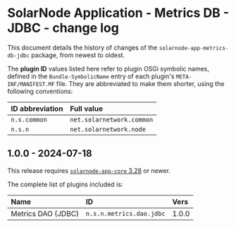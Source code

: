 # SolarNode Application - Metrics DB - JDBC - change log

This document details the history of changes of the `solarnode-app-metrics-db-jdbc` package, from
newest to oldest.

The **plugin ID** values listed here refer to plugin OSGi symbolic names, defined in the
`Bundle-SymbolicName` entry of each plugin's `META-INF/MANIFEST.MF` file. They are abbreviated to
make them shorter, using the following conventions:

| ID abbreviation | Full value                |
|:----------------|:--------------------------|
| `n.s.common`    | `net.solarnetwork.common` |
| `n.s.n`         | `net.solarnetwork.node`   |

## 1.0.0 - 2024-07-18

This release requires [`solarnode-app-core` 3.28][app-core-log] or newer.

The complete list of plugins included is:

| Name               | ID                       | Vers  |
|:-------------------|:-------------------------|:------|
| Metrics DAO (JDBC) | `n.s.n.metrics.dao.jdbc` | 1.0.0 |


[app-core-log]: ../../solarnode-app-core/debian/CHANGELOG.md
